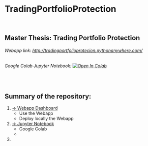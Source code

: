 # TradingPortfolioProtection

<br />

## Master Thesis: Trading Portfolio Protection

###### Webapp link: http://tradingportfolioprotecion.pythonanywhere.com/
###### Google Colab Jupyter Notebook: [![Open In Colab](https://colab.research.google.com/assets/colab-badge.svg)](https://colab.research.google.com/github/googlecolab/colabtools/blob/master/notebooks/colab-github-demo.ipynb) 

<br />


## Summary of the repository:
  1. [→ Webapp Dashboard](Webapp_Dashboard)
     - Use the Webapp
     - Deploy locally the Webapp
  2. [→ Jupyter Notebook](Jupyter_Notebook)
     - Google Colab 
     - 
  3.   
